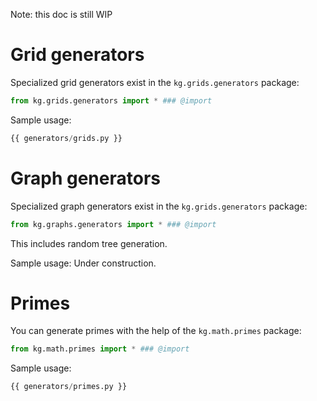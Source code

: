 Note: this doc is still WIP

<!-- Advanced tutorial involves strict multicase (not implemented yet), lazy multicase, options to write_to_file and friends, .shuff vs .shuffle, etc. -->



# Grid generators  

Specialized grid generators exist in the `kg.grids.generators` package:

```python
from kg.grids.generators import * ### @import
```

Sample usage:

```python
{{ generators/grids.py }}
```


# Graph generators

Specialized graph generators exist in the `kg.grids.generators` package:

```python
from kg.graphs.generators import * ### @import
```

This includes random tree generation.

Sample usage: Under construction.


# Primes  

You can generate primes with the help of the `kg.math.primes` package:

```python
from kg.math.primes import * ### @import
```

Sample usage:

```python
{{ generators/primes.py }}
```
